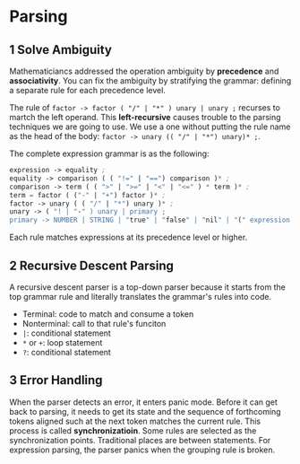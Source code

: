# Parsing

## 1 Solve Ambiguity

Mathematiciancs addressed the operation ambiguity by **precedence** and **associativity**. You can fix the ambiguity by stratifying the grammar: defining a separate rule for each precedence level.

The rule of `factor -> factor ( "/" | "*" ) unary | unary ;` recurses to martch the left operand. This **left-recursive** causes trouble to the parsing techniques we are going to use. We use a one without putting the rule name as the head of the body: `factor -> unary (( "/" | "*") unary)* ;`.

The complete expression grammar is as the following:

```lisp
expression -> equality ;
equality -> comparison ( ( "!=" | "==") comparison )* ;
comparison -> term ( ( ">" | ">=" | "<" | "<=" ) * term )* ;
term = factor ( ("-" | "+") factor )* ;
factor -> unary ( ( "/" | "*") unary )* ;
unary -> ( "! | "-" ) unary | primary ;
primary -> NUMBER | STRING | "true" | "false" | "nil" | "(" expression ")" ;
```

Each rule matches expressions at its precedence level or higher.

## 2 Recursive Descent Parsing

A recursive descent parser is a top-down parser because it starts from the top grammar rule and literally translates the grammar's rules into code.

- Terminal: code to match and consume a token
- Nonterminal: call to that rule's funciton
- `|`: conditional statement
- `*` or `+`: loop statement
- `?`: conditional statement

## 3 Error Handling

When the parser detects an error, it enters panic mode. Before it can get back to parsing, it needs to get its state and the sequence of forthcoming tokens aligned such at the next token matches the current rule. This process is called **synchronizatioin**. Some rules are selected as the synchronization points. Traditional places are between statements. For expression parsing, the parser panics when the grouping rule is broken.
